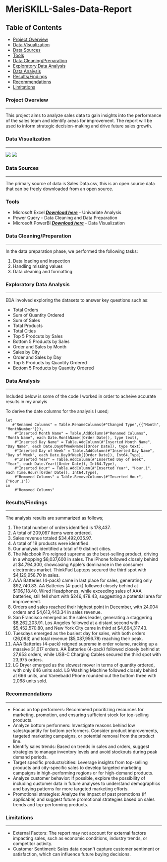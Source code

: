 # MeriSKILL-Sales-Data-Report

## Table of Contents
- [Project Overview](#project-overview)
- [Data Visualization](#data-visualization)
- [Data Sources](#data-sources)
- [Tools](#tools)
- [Data Cleaning/Preparation](#data-cleaningpreparation)
- [Exploratory Data Analysis](#exploratory-data-analysis)
- [Data Analysis](#data-analysis)
- [Results/Findings](#resultsfindings)
- [Recommendations](#recommendations)
- [Limitations](#limitations)

### Project Overview

---
This project aims to analyze sales data to gain insights into the performance of the sales team and identify areas for improvement.  The report will be used to inform strategic decision-making and drive future sales growth.

### Data Visualization
---
![](MeriSKILL-Sales-Data-Report_Page-0001)
![](MeriSKILL-Sales-Data-Report_Page-0002)

### Data Sources
---
The primary source of data is Sales Data.csv, this is an open source data that can be freely downloaded from an open source.

### Tools
  - Microsoft Excel ***[Download here](https://www.microsoft.com/en-us/microsoft-365/excel)*** - Univariate Analysis
  - Power Query - Data Cleaning and Data Preparation
  - Microsoft PowerBI ***[Download here](https://powerbi.microsoft.com/en-us/downloads/)*** - Data Visualization
 
### Data Cleaning/Preparation
---
In the data preparation phase, we performed the following tasks:
1. Data loading and inspection
2. Handling missing values
3. Data cleaning and formatting

### Exploratory Data Analysis
---
EDA involved exploring the datasets to answer key questions such as:

- Total Orders
- Sum of Quantity Ordered
- Sum of Sales
- Total Products
- Total Cities
- Top 5 Prodcuts by Sales
- Bottom 5 Products by Sales
- Order and Sales by Month
- Sales by City
- Order and Sales by Day
- Top 5 Products by Quantity Ordered
- Bottom 5 Products by Quantity Ordered

### Data Analysis
---
Included below is some of the code I worked in order to acheive accurate results in my analyis

To derive the date columns for the analysis I used;

```F#
let
   #"Renamed Columns" = Table.RenameColumns(#"Changed Type",{{"Month", "MonthNumber"}}),
    #"Inserted Month Name" = Table.AddColumn(#"Renamed Columns", "Month Name", each Date.MonthName([Order Date]), type text),
    #"Inserted Day Name" = Table.AddColumn(#"Inserted Month Name", "Day Name", each Date.DayOfWeekName([Order Date]), type text),
    #"Inserted Day of Week" = Table.AddColumn(#"Inserted Day Name", "Day of Week", each Date.DayOfWeek([Order Date]), Int64.Type),
    #"Inserted Year" = Table.AddColumn(#"Inserted Day of Week", "Year", each Date.Year([Order Date]), Int64.Type),
    #"Inserted Hour" = Table.AddColumn(#"Inserted Year", "Hour.1", each Time.Hour([Order Date]), Int64.Type),
    #"Removed Columns" = Table.RemoveColumns(#"Inserted Hour",{"Hour.1"})
in
    #"Removed Columns"
```

### Results/Findings
---
The analysis results are summarized as follows;
1. The total number of orders identified is 178,437.
2. A total of 209,097 items were ordered.
3. Sales revenue totaled $34,492,035.97.
4. A total of 19 products were identified.
5. Our analysis identified a total of 9 distinct cities.
6. The Macbook Pro reigned supreme as the best-selling product, driving in a whopping $8,037,600 in sales. The iPhone followed closely behind at $4,794,300, showcasing Apple's dominance in the consumer electronics market. ThinkPad Laptops secured the third spot with $4,129,958.70 in sales.
7. AAA Batteries (4-pack) came in last place for sales, generating only $92,740.83. AA Batteries (4-pack) followed closely behind at $106,118.40. Wired Headphones, while exceeding sales of AAA batteries, still fell short with $246,478.43, suggesting a potential area for improvement.
8. Orders and sales reached their highest point in December, with 24,004 orders and $4,613,443.34 in sales revenue.
9. San Francisco emerged as the sales leader, generating a staggering $8,262,203.91. Los Angeles followed at a distant second with $5,452,570.80, and New York City came in third at $4,664,317.43.
10. Tuesdays emerged as the busiest day for sales, with both orders (26,063) and total revenue ($5,087,956.78) reaching their peak.
11. AAA Batteries (4-pack) reigned supreme in order volume, racking up a massive 31,017 orders. AA Batteries (4-pack) followed closely behind at 27,653 orders, while USB-C Charging Cables secured the third spot with 23,975 orders.
12. LG Dryer emerged as the slowest mover in terms of quantity ordered, with only 646 units sold. LG Washing Machine followed closely behind at 666 units, and Vareebadd Phone rounded out the bottom three with 2,068 units sold.

### Recommendations
---
- Focus on top performers: Recommend prioritizing resources for marketing, promotion, and ensuring sufficient stock for top-selling products.
- Analyze bottom performers: Investigate reasons behind low sales/quantity for bottom performers. Consider product improvements, targeted marketing campaigns, or potential removal from the product line.
- Identify sales trends: Based on trends in sales and orders, suggest strategies to manage inventory levels and avoid stockouts during peak demand periods.
- Target specific products/cities: Leverage insights from top-selling products and city-specific sales to develop targeted marketing campaigns in high-performing regions or for high-demand products.
- Analyze customer behavior: If possible, explore the possibility of including customer data in future analyses to understand demographics and buying patterns for more targeted marketing efforts.
- Promotional strategies: Analyze the impact of past promotions (if applicable) and suggest future promotional strategies based on sales trends and top-performing products.

### Limitations
---
- External Factors: The report may not account for external factors impacting sales, such as economic conditions, industry trends, or competitor activity.
- Customer Sentiment: Sales data doesn't capture customer sentiment or satisfaction, which can influence future buying decisions.
